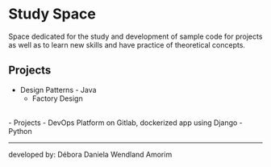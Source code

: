 # Study Space
Space dedicated for the study and development of sample code for projects as well as to learn new skills and have practice of theoretical concepts.

## Projects
- Design Patterns - Java
    - Factory Design
<br>
- Projects
    - DevOps Platform on Gitlab, dockerized app using Django - Python
<br>

---
developed by: Débora Daniela Wendland Amorim